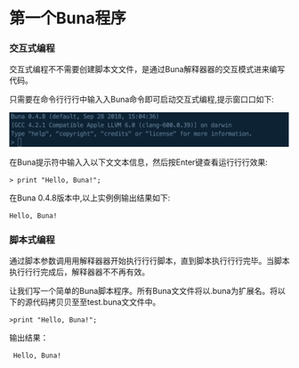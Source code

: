 # 第一个Buna程序

### 交互式编程

交互式编程不不需要创建脚本⽂文件，是通过Buna解释器器的交互模式进来编写代码。

只需要在命令⾏行行中输⼊入Buna命令即可启动交互式编程,提示窗⼝口如下:

![](/assets/1539151704796.jpg)

在Buna提示符中输⼊入以下⽂文本信息，然后按Enter键查看运⾏行行效果:

```
> print "Hello, Buna!";
```

在Buna 0.4.8版本中,以上实例例输出结果如下:

```
Hello, Buna!
```

### 

### 脚本式编程

通过脚本参数调⽤用解释器器开始执⾏行行脚本，直到脚本执⾏行行完毕。当脚本执⾏行行完成后，解释器器不不再有效。

让我们写一个简单的Buna脚本程序。所有Buna⽂文件将以.buna为扩展名。将以下的源代码拷⻉贝⾄至test.buna⽂文件中。

```
>print "Hello, Buna!";
```

输出结果：

```
 Hello, Buna!
```



